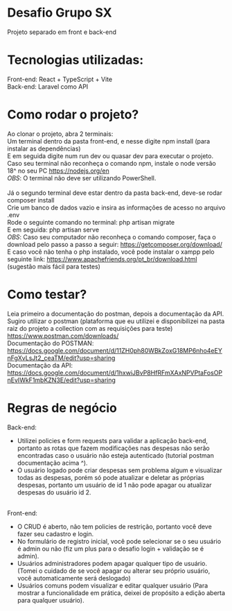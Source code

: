 # Desafio Grupo SX

Projeto separado em front e back-end

# Tecnologias utilizadas:<br/>

Front-end: React + TypeScript + Vite <br/>
Back-end: Laravel como API

# Como rodar o projeto?

Ao clonar o projeto, abra 2 terminais:<br/>
Um terminal dentro da pasta front-end, e nesse digite npm install (para instalar as dependências)<br/>
E em seguida digite num run dev ou quasar dev para executar o projeto.<br/>
Caso seu terminal não reconheça o comando npm, instale o node versão 18^ no seu PC https://nodejs.org/en<br/>
_OBS_: O terminal não deve ser utilizando PowerShell.
<br/><br/>
Já o segundo terminal deve estar dentro da pasta back-end, deve-se rodar composer install<br/>
Crie um banco de dados vazio e insira as informações de acesso no arquivo .env<br/>
Rode o seguinte comando no terminal: php artisan migrate<br/>
E em seguida: php artisan serve<br/>
_OBS_: Caso seu computador não reconheça o comando composer, faça o download pelo passo a passo a seguir: https://getcomposer.org/download/<br/>
E caso você não tenha o php instalado, você pode instalar o xampp pelo seguinte link: https://www.apachefriends.org/pt_br/download.html (sugestão mais fácil para testes)

# Como testar?

Leia primeiro a documentação do postman, depois a documentação da API. <br />
Sugiro utilizar o postman (plataforma que eu utilizei e disponibilizei na pasta raiz do projeto a collection com as requisições para teste) https://www.postman.com/downloads/ <br />
Documentação do POSTMAN: https://docs.google.com/document/d/11ZH0ph80WBkZoxG18MP6nho4eEYnFgXvLsJt2_ceaTM/edit?usp=sharing <br/>
Documentação da API: https://docs.google.com/document/d/1hxwiJBvP8HfRFmXAxNPVPtaFosOPnEvIWkF1mbKZN3E/edit?usp=sharing

# Regras de negócio

Back-end:<br />

- Utilizei policies e form requests para validar a aplicação back-end, portanto as rotas que fazem modificações nas despesas não serão encontradas caso o usuário não esteja autenticado (tutorial postman documentação acima ^). <br />
- O usuário logado pode criar despesas sem problema algum e visualizar todas as despesas, porém só pode atualizar e deletar as próprias despesas, portanto um usuário de id 1 não pode apagar ou atualizar despesas do usuário id 2. <br /><br />

Front-end: <br />

- O CRUD é aberto, não tem policies de restrição, portanto você deve fazer seu cadastro e login. <br />
- No formulário de registro inicial, você pode selecionar se o seu usuário é admin ou não (fiz um plus para o desafio login + validação se é admin). <br />
- Usuários administradores podem apagar qualquer tipo de usuário. (Tomei o cuidado de se você apagar ou alterar seu próprio usuário, você automaticamente será deslogado)
- Usuários comuns podem visualizar e editar qualquer usuário (Para mostrar a funcionalidade em prática, deixei de propósito a edição aberta para qualquer usuário).
